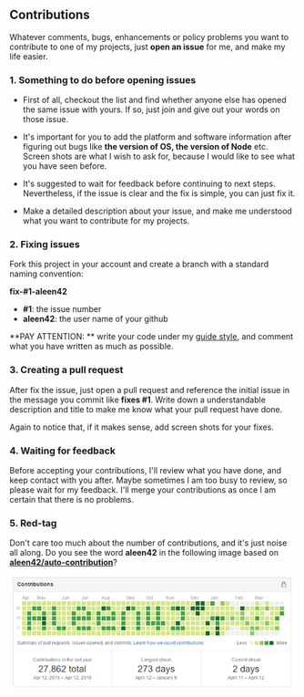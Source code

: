 ## Contributions
Whatever comments, bugs, enhancements or policy problems you want to contribute to one of my projects, just **open an issue** for me, and make my life easier.

### 1. Something to do before opening issues

- First of all, checkout the list and find whether anyone else has opened the same issue with yours. If so, just join and give out your words on those issue.

- It's important for you to add the platform and software information after figuring out bugs like **the version of OS, the version of Node** etc. Screen shots are what I wish to ask for, because I would like to see what you have seen before.

- It's suggested to wait for feedback before continuing to next steps. Nevertheless, if the issue is clear and the fix is simple, you can just fix it.

- Make a detailed description about your issue, and make me understood what you want to contribute for my projects.

### 2. Fixing issues

Fork this project in your account and create a branch with a standard naming convention:

**fix-#1-aleen42**

- **#1**: the issue number
- **aleen42**: the user name of your github

**PAY ATTENTION: ** write your code under my [guide style](https://aleen42.gitbooks.io/javascript/content/), and comment what you have written as much as possible.

### 3. Creating a pull request

After fix the issue, just open a pull request and reference the initial issue in the message you commit like **fixes #1**. Write down a understandable description and title to make me know what your pull request have done.

Again to notice that, if it makes sense, add screen shots for your fixes.

### 4. Waiting for feedback

Before accepting your contributions, I'll review what you have done, and keep contact with you after. Maybe sometimes I am too busy to review, so please wait for my feedback. I'll merge your contributions as once I am certain that there is no problems.

### 5. Red-tag

Don't care too much about the number of contributions, and it's just noise all along. Do you see the word **aleen42** in the following image based on [**aleen42/auto-contribution**](https://github.com/aleen42/auto-contribution)?

<p align="center">
<img src="./contribution.png">
</p>
